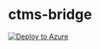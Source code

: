 # ctms-bridge

[![Deploy to Azure](http://azuredeploy.net/deploybutton.png)](https://portal.azure.com/#create/Microsoft.Template/uri/https%3A%2F%2Fraw.githubusercontent.com%2Fviedoc%2Fctms-bridge%2Fmain%2Fazuredeploy.json)